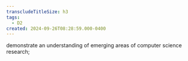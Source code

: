 ```yaml
---
transcludeTitleSize: h3
tags:
  - D2
created: 2024-09-26T08:28:59.000-0400
---
```

demonstrate an understanding of emerging areas of computer science research;